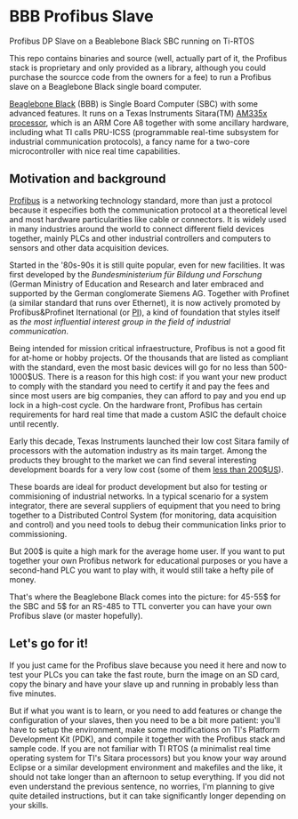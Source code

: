 # BBB Profibus Slave
Profibus DP Slave on a Beablebone Black SBC running on Ti-RTOS

This repo contains binaries and source (well, actually part of it, the Profibus stack is proprietary and only provided as a library, although you could purchase the sourcce code from the owners for a fee) to run a Profibus slave on a Beaglebone Black single board computer.

[Beaglebone Black](https://beagleboard.org/black) (BBB) is Single Board Computer (SBC) with some advanced features. It runs on a Texas Instruments Sitara(TM) [AM335x processor](http://www.ti.com/processors/sitara-arm/am335x-cortex-a8/overview.html), which is an ARM Core A8 together with some ancillary hardware, including what TI calls PRU-ICSS (programmable real-time subsystem for industrial communication protocols), a fancy name for a two-core microcontroller with nice real time capabilities.

## Motivation and background

[Profibus](https://en.wikipedia.org/wiki/Profibus) is a networking technology standard, more than just a protocol because it especifies both the communication protocol at a theoretical level and most hardware particularities like cable or connectors. It is widely used in many industries around the world to connect different field devices together, mainly PLCs and other industrial controllers and computers to sensors and other data acquisition devices.

Started in the '80s-90s it is still quite popular, even for new facilities. It was first developed by the *Bundesministerium für Bildung und Forschung* (German Ministry of Education and Research and later embraced and supported by the German conglomerate Siemens AG. Together with Profinet (a similar standard that runs over Ethernet), it is now actively promoted by Profibus&Profinet Iternational (or [PI](https://www.profibus.com/)), a kind of foundation that styles itself as *the most influential interest group in the field of industrial communication*.

Being intended for mission critical infraestructure, Profibus is not a good fit for at-home or hobby projects. Of the thousands that are listed as compliant with the standard, even the most basic devices will go for no less than 500-1000$US. There is a reason for this high cost: if you want your new product to comply with the standard you need to certify it and pay the fees and since most users are big companies, they can afford to pay and you end up lock in a high-cost cycle. On the hardware front, Profibus has certain requirements for hard real time that made a custom ASIC the default choice until recently.

Early this decade, Texas Instruments launched their low cost Sitara family of processors with the automation industry as its main target. Among the products they brought to the market we can find several interesting development boards for a very low cost (some of them [less than 200$US](http://www.ti.com/tool/tmdsice3359)).

These boards are ideal for product development but also for testing or commisioning of industrial networks. In a typical scenario for a system integrator, there are several suppliers of equipment that you need to bring together to a Distributed Control System (for monitoring, data acquisition and control) and you need tools to debug their communication links prior to commissioning.

But 200$ is quite a high mark for the average home user. If you want to put together your own Profibus network for educational purposes or you have a second-hand PLC you want to play with, it would still take a hefty pile of money.

That's where the Beaglebone Black comes into the picture: for 45-55$ for the SBC and 5$ for an RS-485 to TTL converter you can have your own Profibus slave (or master hopefully).

## Let's go for it!

If you just came for the Profibus slave because you need it here and now to test your PLCs you can take the fast route, burn the image on an SD card, copy the binary and have your slave up and running in probably less than five minutes.

But if what you want is to learn, or you need to add features or change the configuration of your slaves, then you need to be a bit more patient: you'll have to setup the environment, make some modifications on TI's Platform Development Kit (PDK), and compile it together with the Profibus stack and sample code. If you are not familiar with TI RTOS (a minimalist real time operating system for TI's Sitara processors) but you know your way around Eclipse or a similar development environment and makefiles and the like, it should not take longer than an afternoon to setup everything. If you did not even understand the previous sentence, no worries, I'm planning to give quite detailed instructions, but it can take significantly longer depending on your skills.

